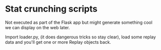 # Stat crunching scripts
Not executed as part of the Flask app but might generate something cool we can display on the web later.

Import loader.py, (it does dangerous tricks so stay clear), load some replay data and you'll get one or more Replay objects back. 